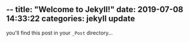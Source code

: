 --
title: "Welcome to Jekyll!"
date: 2019-07-08 14:33:22
categories: jekyll update
--

you'll find this post in your `_Post` directory...

